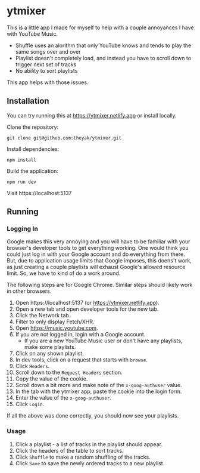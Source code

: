 # ytmixer

This is a little app I made for myself to help with a couple annoyances I have with YouTube Music.

* Shuffle uses an alorithm that only YouTube knows and tends to play the same songs over and over
* Playlist doesn't completely load, and instead you have to scroll down to trigger next set of tracks
* No ability to sort playlists

This app helps with those issues.

## Installation

You can try running this at https://ytmixer.netlify.app or install locally.

Clone the repository:

```
git clone git@github.com:theyak/ytmixer.git
```

Install dependencies:

```
npm install
```

Build the application:

```
npm run dev
```

Visit https://localhost:5137

## Running

### Logging In

Google makes this very annoying and you will have to be familiar with your browser's
developer tools to get everything working. One would think you could just log in with
your Google account and do everything from there. But, due to application usage limits
that Google imposes, this doens't work, as just creating a couple playlists will exhaust
Google's allowed resource limit. So, we have to kind of do a work around.

The following steps are for Google Chrome. Similar steps should likely work in
other browsers.

1. Open https://localhost:5137 (or https://ytmixer.netlify.app).
2. Open a new tab and open developer tools for the new tab.
3. Click the Network tab.
4. Filter to only display Fetch/XHR.
5. Open https://music.youtube.com.
6. If you are not logged in, login with a Google account.
    * If you are a new YouTube Music user or don't have any playlists, make some playlists.
7. Click on any shown playlist.
8. In dev tools, click on a request that starts with `browse`.
9. Click `Headers`.
10. Scroll down to the `Request Headers` section.
11. Copy the value of the cookie.
12. Scroll down a bit more and make note of the `x-goog-authuser` value.
13. In the tab with the ytmixer app, paste the cookie into the login form.
14. Enter the value of the `x-goog-authuser`.
15. Click `Login`.

If all the above was done correctly, you should now see your playlists.

### Usage

1. Click a playlist - a list of tracks in the playlist should appear.
2. Click the headers of the table to sort tracks.
3. Click `Shuffle` to make a random shuffling of the tracks.
4. Click `Save` to save the newly ordered tracks to a new playlist.
